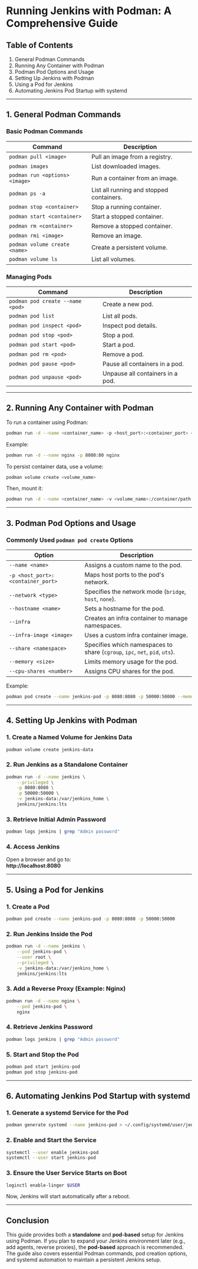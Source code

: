 # Running Jenkins with Podman: A Comprehensive Guide

## Table of Contents
1. General Podman Commands
2. Running Any Container with Podman
3. Podman Pod Options and Usage
4. Setting Up Jenkins with Podman
5. Using a Pod for Jenkins
6. Automating Jenkins Pod Startup with systemd

---

## 1. General Podman Commands
### Basic Podman Commands
| Command | Description |
|---------|-------------|
| `podman pull <image>` | Pull an image from a registry. |
| `podman images` | List downloaded images. |
| `podman run <options> <image>` | Run a container from an image. |
| `podman ps -a` | List all running and stopped containers. |
| `podman stop <container>` | Stop a running container. |
| `podman start <container>` | Start a stopped container. |
| `podman rm <container>` | Remove a stopped container. |
| `podman rmi <image>` | Remove an image. |
| `podman volume create <name>` | Create a persistent volume. |
| `podman volume ls` | List all volumes. |

### Managing Pods
| Command | Description |
|---------|-------------|
| `podman pod create --name <pod>` | Create a new pod. |
| `podman pod list` | List all pods. |
| `podman pod inspect <pod>` | Inspect pod details. |
| `podman pod stop <pod>` | Stop a pod. |
| `podman pod start <pod>` | Start a pod. |
| `podman pod rm <pod>` | Remove a pod. |
| `podman pod pause <pod>` | Pause all containers in a pod. |
| `podman pod unpause <pod>` | Unpause all containers in a pod. |

---

## 2. Running Any Container with Podman
To run a container using Podman:
```sh
podman run -d --name <container_name> -p <host_port>:<container_port> <image>
```
Example:
```sh
podman run -d --name nginx -p 8080:80 nginx
```

To persist container data, use a volume:
```sh
podman volume create <volume_name>
```
Then, mount it:
```sh
podman run -d --name <container_name> -v <volume_name>:/container/path <image>
```

---

## 3. Podman Pod Options and Usage
### Commonly Used `podman pod create` Options
| Option | Description |
|--------|-------------|
| `--name <name>` | Assigns a custom name to the pod. |
| `-p <host_port>:<container_port>` | Maps host ports to the pod's network. |
| `--network <type>` | Specifies the network mode (`bridge`, `host`, `none`). |
| `--hostname <name>` | Sets a hostname for the pod. |
| `--infra` | Creates an infra container to manage namespaces. |
| `--infra-image <image>` | Uses a custom infra container image. |
| `--share <namespace>` | Specifies which namespaces to share (`cgroup`, `ipc`, `net`, `pid`, `uts`). |
| `--memory <size>` | Limits memory usage for the pod. |
| `--cpu-shares <number>` | Assigns CPU shares for the pod. |

Example:
```sh
podman pod create --name jenkins-pod -p 8080:8080 -p 50000:50000 --memory 2G --cpu-shares 512
```

---

## 4. Setting Up Jenkins with Podman
### 1. Create a Named Volume for Jenkins Data
```sh
podman volume create jenkins-data
```

### 2. Run Jenkins as a Standalone Container
```sh
podman run -d --name jenkins \
    --privileged \
    -p 8080:8080 \
    -p 50000:50000 \
    -v jenkins-data:/var/jenkins_home \
    jenkins/jenkins:lts
```

### 3. Retrieve Initial Admin Password
```sh
podman logs jenkins | grep "Admin password"
```

### 4. Access Jenkins
Open a browser and go to:  
**http://localhost:8080**

---

## 5. Using a Pod for Jenkins
### 1. Create a Pod
```sh
podman pod create --name jenkins-pod -p 8080:8080 -p 50000:50000
```

### 2. Run Jenkins Inside the Pod
```sh
podman run -d --name jenkins \
    --pod jenkins-pod \
    --user root \
    --privileged \
    -v jenkins-data:/var/jenkins_home \
    jenkins/jenkins:lts
```

### 3. Add a Reverse Proxy (Example: Nginx)
```sh
podman run -d --name nginx \
    --pod jenkins-pod \
    nginx
```

### 4. Retrieve Jenkins Password
```sh
podman logs jenkins | grep "Admin password"
```

### 5. Start and Stop the Pod
```sh
podman pod start jenkins-pod
podman pod stop jenkins-pod
```

---

## 6. Automating Jenkins Pod Startup with systemd
### 1. Generate a systemd Service for the Pod
```sh
podman generate systemd --name jenkins-pod > ~/.config/systemd/user/jenkins-pod.service
```

### 2. Enable and Start the Service
```sh
systemctl --user enable jenkins-pod
systemctl --user start jenkins-pod
```

### 3. Ensure the User Service Starts on Boot
```sh
loginctl enable-linger $USER
```

Now, Jenkins will start automatically after a reboot.

---

## Conclusion
This guide provides both a **standalone** and **pod-based** setup for Jenkins using Podman. If you plan to expand your Jenkins environment later (e.g., add agents, reverse proxies), the **pod-based** approach is recommended. The guide also covers essential Podman commands, pod creation options, and systemd automation to maintain a persistent Jenkins setup.

